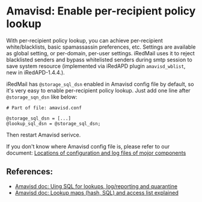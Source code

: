 # Amavisd: Enable per-recipient policy lookup

With per-recipient policy lookup, you can achieve per-recipient white/blacklists,
basic spamassassin preferences, etc. Settings are available as global setting,
or per-domain, per-user settings. iRedMail uses it to reject blacklisted
senders and bypass whitelisted senders during smtp session to save system
resource (implemented via iRedAPD plugin `amavisd_wblist`, new in iRedAPD-1.4.4.).

iRedMail has `@storage_sql_dsn` enabled in Amavisd config file by default, so
it's very easy to enable per-recipient policy lookup. Just add one line after
`@storage_sqn_dsn` like below:

```
# Part of file: amavisd.conf

@storage_sql_dsn = [...]
@lookup_sql_dsn = @storage_sql_dsn;
```

Then restart Amavisd serivce.

If you don't know where Amavisd config file is, please refer to our document:
[Locations of configuration and log files of mojor components](./file.locations.html#amavisd)

## References:

* [Amavisd doc: Uing SQL for lookups, log/reporting and quarantine](http://www.ijs.si/software/amavisd/README.sql.txt)
* [Amavisd doc: Lookup maps (hash, SQL) and access list explained](http://www.ijs.si/software/amavisd/README.lookups.txt)
